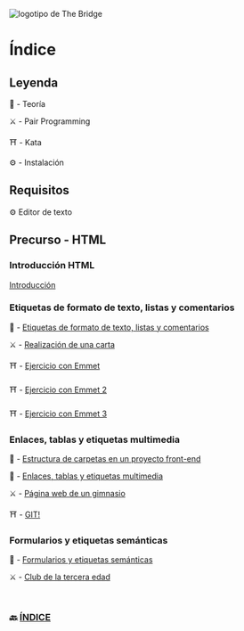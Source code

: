 ![logotipo de The Bridge](https://user-images.githubusercontent.com/27650532/77754601-e8365180-702b-11ea-8bed-5bc14a43f869.png "logotipo de The Bridge")

# Índice

## Leyenda

:scroll: - Teoría

:crossed_swords: - Pair Programming

:shinto_shrine: - Kata

:gear: - Instalación

## Requisitos

:gear: Editor de texto

## Precurso - HTML

###  Introducción HTML

[Introducción](https://docs.google.com/presentation/d/1XzHeiSfAV5uyTayTeCktnl_FAZQWTxHR/edit?usp=sharing&ouid=110594338309918268653&rtpof=true&sd=true)

###  Etiquetas de formato de texto, listas y comentarios

:scroll: - [Etiquetas de formato de texto, listas y comentarios](texto.md)

:crossed_swords: - [Realización de una carta](https://github.com/TheBridge-FullStackDeveloper/html-pp-cartas)

:shinto_shrine: - [Ejercicio con Emmet](https://github.com/TheBridge-FullStackDeveloper/html-kata-emmet1)

:shinto_shrine: - [Ejercicio con Emmet 2](https://github.com/TheBridge-FullStackDeveloper/html-kata-emmet2)

:shinto_shrine: - [Ejercicio con Emmet 3](https://github.com/TheBridge-FullStackDeveloper/html-kata-emmet3)



### Enlaces, tablas y etiquetas multimedia

:scroll: - [Estructura de carpetas en un proyecto front-end](estructura_de_carpetas.md)

:scroll: - [Enlaces, tablas y etiquetas multimedia](referencias_tablas_multimedia.md)


:crossed_swords: -  [Página web de un gimnasio](https://github.com/TheBridge-FullStackDeveloper/html-pp-gimnasio)

:shinto_shrine: - [GIT!](https://github.com/TheBridge-FullStackDeveloper/html-kata-github-template)




### Formularios y etiquetas semánticas

:scroll: - [Formularios y etiquetas semánticas](formularios.md)

:crossed_swords: - [Club de la tercera edad](https://github.com/TheBridge-FullStackDeveloper/html-pp-formularios)

<br>

### 🔙 [ÍNDICE](../../readme.md)

